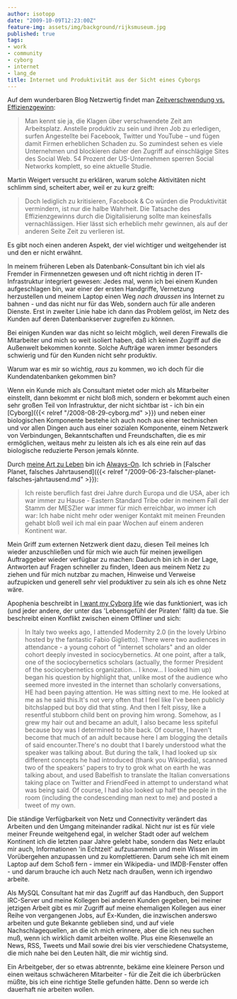 ```yaml
---
author: isotopp
date: "2009-10-09T12:23:00Z"
feature-img: assets/img/background/rijksmuseum.jpg
published: true
tags:
- work
- community
- cyborg
- internet
- lang_de
title: Internet und Produktivität aus der Sicht eines Cyborgs
---
```

Auf dem wunderbaren Blog Netzwertig findet man 
[Zeitverschwendung vs. Effizienzgewinn](http://netzwertig.com/2009/10/09/internet-und-produktivitaet-zeitverschwendung-vs-effizienzgewinn/):

> Man kennt sie ja, die Klagen über verschwendete Zeit am Arbeitsplatz.
> Anstelle produktiv zu sein und ihren Job zu erledigen, surfen Angestellte
> bei Facebook, Twitter und YouTube – und fügen damit Firmen erheblichen
> Schaden zu. So zumindest sehen es viele Unternehmen und blockieren daher
> den Zugriff auf einschlägige Sites des Social Web. 54 Prozent der
> US-Unternehmen sperren Social Networks komplett, so eine aktuelle Studie.

Martin Weigert versucht zu erklären, warum solche Aktivitäten nicht schlimm
sind, scheitert aber, weil er zu kurz greift:

> Doch lediglich zu kritisieren, Facebook & Co würden die Produktivität
> vermindern, ist nur die halbe Wahrheit. Die Tatsache des Effizienzgewinns
> durch die Digitalisierung sollte man keinesfalls vernachlässigen. Hier
> lässt sich erheblich mehr gewinnen, als auf der anderen Seite Zeit zu
> verlieren ist.

Es gibt noch einen anderen Aspekt, der viel wichtiger und weitgehender ist
und den er nicht erwähnt.

In meinem früheren Leben als Datenbank-Consultant bin ich viel als Fremder
in Firmennetzen gewesen und oft nicht richtig in deren IT-Infrastruktur
integriert gewesen: Jedes mal, wenn ich bei einem Kunden aufgeschlagen bin,
war einer der ersten Handgriffe, Vernetzung herzustellen und meinem Laptop
einen Weg _nach draussen_ ins Internet zu bahnen - und das nicht nur für das
Web, sondern auch für alle anderen Dienste. Erst in zweiter Linie habe ich
dann das Problem gelöst, im Netz des Kunden auf deren Datenbankserver
zugreifen zu können.

Bei einigen Kunden war das nicht so leicht möglich, weil deren Firewalls die
Mitarbeiter und mich so weit isoliert haben, daß ich keinen Zugriff auf die
Außenwelt bekommen konnte. Solche Aufträge waren immer besonders schwierig
und für den Kunden nicht sehr produktiv.

Warum war es mir so wichtig, _raus_ zu kommen, wo ich doch für die
Kundendatenbanken gekommen bin?

Wenn ein Kunde mich als Consultant mietet oder mich als Mitarbeiter
einstellt, dann bekommt er nicht bloß mich, sondern er bekommt auch einen
sehr großen Teil von Infrastruktur, der nicht sichtbar ist - ich bin ein
[Cyborg]({{< relref "/2008-08-29-cyborg.md" >}}) und neben einer
biologischen Komponente bestehe ich auch noch aus einer technischen und vor
allen Dingen auch aus einer sozialen Komponente, einem Netzwerk von
Verbindungen, Bekanntschaften und Freundschaften, die es mir ermöglichen,
weitaus mehr zu leisten als ich es als eine rein auf das biologische
reduzierte Person jemals könnte.

Durch 
[meine Art zu Leben](http://twitter.com/RolandTichy/status/4550060774) bin
ich
[Always-On](http://netzwertig.com/2009/10/02/gesellschaft-ueber-das-lebensgefuehl-always-on/).
Ich schrieb in
[Falscher Planet, falsches Jahrtausend]({{< relref "/2009-06-23-falscher-planet-falsches-jahrtausend.md" >}}):

> Ich reiste beruflich fast drei Jahre durch Europa und die USA, aber ich
> war immer zu Hause - Eastern Standard Tribe oder in meinem Fall der Stamm
> der MESZler war immer für mich erreichbar, wo immer ich war: Ich habe
> nicht mehr oder weniger Kontakt mit meinen Freunden gehabt bloß weil ich
> mal ein paar Wochen auf einem anderen Kontinent war.

Mein Griff zum externen Netzwerk dient dazu, diesen Teil meines Ich wieder
anzuschließen und für mich wie auch für meinen jeweiligen Auftraggeber
wieder verfügbar zu machen: Dadurch bin ich in der Lage, Antworten auf
Fragen schneller zu finden, Ideen aus meinem Netz zu ziehen und für mich
nutzbar zu machen, Hinweise und Verweise aufzupicken und generell sehr viel
produktiver zu sein als ich es ohne Netz wäre.

Apophenia beschreibt in [I want my Cyborg
life](http://www.zephoria.org/thoughts/archives/2009/07/13/i_want_my_cybor.html)
wie das funktioniert, was ich (und jeder andere, der unter das 'Lebensgefühl
der Piraten' fällt) da tue. Sie beschreibt einen Konflikt zwischen einem
Offliner und sich:

> In Italy two weeks ago, I attended Modernity 2.0 (in the lovely Urbino
> hosted by the fantastic Fabio Giglietto). There were two audiences in
> attendance - a young cohort of "internet scholars" and an older cohort
> deeply invested in sociocybernetics. At one point, after a talk, one of
> the sociocybernetics scholars (actually, the former President of the
> sociocybernetics organization... I know... I looked him up) began his
> question by highlight that, unlike most of the audience who seemed more
> invested in the internet than scholarly conversations, HE had been paying
> attention. He was sitting next to me. He looked at me as he said this.It's
> not very often that I feel like I've been publicly bitchslapped but boy
> did that sting. And then I felt pissy, like a resentful stubborn child
> bent on proving him wrong. Somehow, as I grew my hair out and became an
> adult, I also became less spiteful because boy was I determined to bite
> back. Of course, I haven't become that much of an adult because here I am
> blogging the details of said encounter.There's no doubt that I barely
> understood what the speaker was talking about. But during the talk, I had
> looked up six different concepts he had introduced (thank you Wikipedia),
> scanned two of the speakers' papers to try to grok what on earth he was
> talking about, and used Babelfish to translate the Italian conversations
> taking place on Twitter and FriendFeed in attempt to understand what was
> being said. Of course, I had also looked up half the people in the room
> (including the condescending man next to me) and posted a tweet of my own.
 
Die ständige Verfügbarkeit von Netz und Connectivity verändert das Arbeiten
und den Umgang miteinander radikal. Nicht nur ist es für viele meiner
Freunde weitgehend egal, in welcher Stadt oder auf welchem Kontinent ich die
letzten paar Jahre gelebt habe, sondern das Netz erlaubt mir auch,
Informationen 'in Echtzeit' aufzusammeln und mein Wissen im Vorübergehen
anzupassen und zu komplettieren. Darum sehe ich mit einem Laptop auf dem
Schoß fern - immer ein Wikipedia- und IMDB-Fenster offen - und darum brauche
ich auch Netz nach draußen, wenn ich irgendwo arbeite.

Als MySQL Consultant hat mir das Zugriff auf das Handbuch, den Support
IRC-Server und meine Kollegen bei anderen Kunden gegeben, bei meiner
jetzigen Arbeit gibt es mir Zugriff auf meine ehemaligen Kollegen aus einer
Reihe von vergangenen Jobs, auf Ex-Kunden, die inzwischen anderswo arbeiten
und gute Bekannte geblieben sind, und auf viele Nachschlagequellen, an die
ich mich erinnere, aber die ich neu suchen muß, wenn ich wirklich damit
arbeiten wollte. Plus eine Riesenwelle an News, RSS, Tweets und Mail sowie
drei bis vier verschiedene Chatsysteme, die mich nahe bei den Leuten hält,
die mir wichtig sind.

Ein Arbeitgeber, der so etwas abtrennte, bekäme eine kleinere Person und
einen weitaus schwächeren Mitarbeiter - für die Zeit die ich überbrücken
müßte, bis ich eine richtige Stelle gefunden hätte. Denn so werde ich
dauerhaft nie arbeiten wollen.
